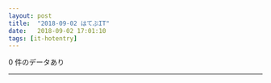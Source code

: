```yaml
---
layout: post
title:  "2018-09-02 はてぶIT"
date:   2018-09-02 17:01:10
tags: [it-hotentry]
---
```

0 件のデータあり

<hr>
